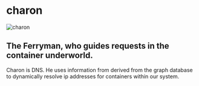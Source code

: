 charon
=====
![charon](https://slack-files.com/T029DEC10-F0460F8RL-babd5156e8)

The Ferryman, who guides requests in the container underworld.
--------------------------------------------------------------
Charon is DNS. He uses information from derived from the graph database to dynamically resolve ip addresses for containers within our system.


